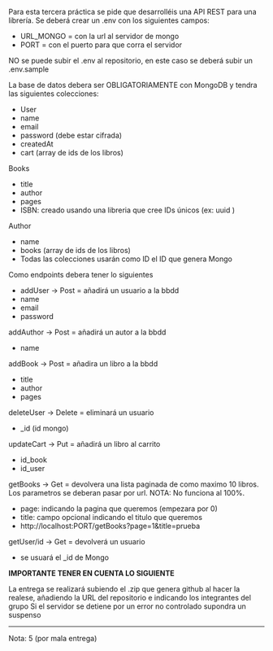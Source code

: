 Para esta tercera práctica se pide que desarrolléis una API REST para una librería. Se deberá crear un .env con los siguientes campos:
* URL_MONGO = con la url al servidor de mongo
* PORT = con el puerto para que corra el servidor

NO se puede subir el .env al repositorio, en este caso se deberá subir un .env.sample

La base de datos debera ser OBLIGATORIAMENTE con MongoDB y tendra las siguientes colecciones:
  * User
  * name
  * email
  * password (debe estar cifrada)
  * createdAt
  * cart (array de ids de los libros)
  
Books
  * title
  * author
  * pages
  * ISBN: creado usando una libreria que cree IDs únicos (ex: uuid )

Author
  * name
  * books (array de ids de los libros)
  * Todas las colecciones usarán como ID el ID que genera Mongo

Como endpoints debera tener lo siguientes
  * addUser -> Post = añadirá un usuario a la bbdd
  * name
  * email
  * password

addAuthor -> Post = añadirá un autor a la bbdd
  * name

addBook -> Post = añadira un libro a la bbdd
  * title
  * author
  * pages

deleteUser -> Delete = eliminará un usuario
  * _id (id mongo)

updateCart -> Put = añadirá un libro al carrito
  * id_book
  * id_user

getBooks -> Get = devolvera una lista paginada de como maximo 10 libros. Los parametros se deberan pasar por url. NOTA: No funciona al 100%.
  * page: indicando la pagina que queremos (empezara por 0)
  * title: campo opcional indicando el titulo que queremos
  * http://localhost:PORT/getBooks?page=1&title=prueba

getUser/id -> Get = devolverá un usuario 
  * se usuará el _id de Mongo

**IMPORTANTE TENER EN CUENTA LO SIGUIENTE**

La entrega se realizará subiendo el .zip que genera github al hacer la realese, añadiendo la URL del repositorio e indicando los integrantes del grupo
Si el servidor se detiene por un error no controlado supondra un suspenso

--------------------------
Nota: 5 (por mala entrega)
